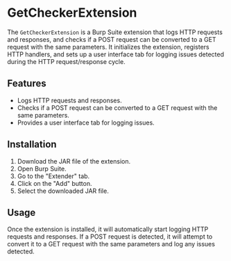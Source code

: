 # GetCheckerExtension

The `GetCheckerExtension` is a Burp Suite extension that logs HTTP requests and responses, and checks if a POST request can be converted to a GET request with the same parameters. It initializes the extension, registers HTTP handlers, and sets up a user interface tab for logging issues detected during the HTTP request/response cycle.

## Features

- Logs HTTP requests and responses.
- Checks if a POST request can be converted to a GET request with the same parameters.
- Provides a user interface tab for logging issues.

## Installation

1. Download the JAR file of the extension.
2. Open Burp Suite.
3. Go to the "Extender" tab.
4. Click on the "Add" button.
5. Select the downloaded JAR file.

## Usage

Once the extension is installed, it will automatically start logging HTTP requests and responses. If a POST request is detected, it will attempt to convert it to a GET request with the same parameters and log any issues detected.